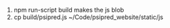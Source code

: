 1. npm run-script build
makes the js blob
2. cp build/psipred.js ~/Code/psipred_website/static/js

```
